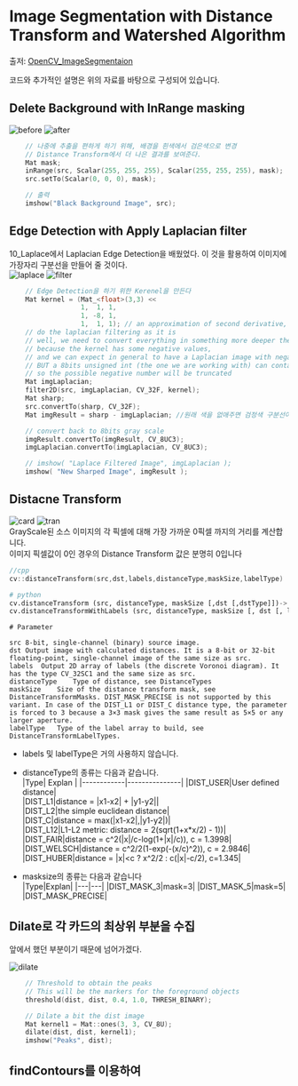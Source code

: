 # Image Segmentation with Distance Transform and Watershed Algorithm
출저: [OpenCV_ImageSegmentaion](https://docs.opencv.org/3.4/d2/dbd/tutorial_distance_transform.html)   

코드와 추가적인 설명은 위의 자료를 바탕으로 구성되어 있습니다.   

## Delete Background with InRange masking
![before](https://docs.opencv.org/3.4/source.jpeg)
![after](https://docs.opencv.org/3.4/black_bg.jpeg)   

```cpp
    // 나중에 추출을 편하게 하기 위해, 배경을 흰색에서 검은색으로 변경
    // Distance Transform에서 더 나은 결과를 보여준다.
    Mat mask;
    inRange(src, Scalar(255, 255, 255), Scalar(255, 255, 255), mask);
    src.setTo(Scalar(0, 0, 0), mask);

    // 출력
    imshow("Black Background Image", src);
```
## Edge Detection with Apply Laplacian filter
10_Laplace에서 Laplacian Edge Detection을 배웠었다. 이 것을 활용하여 이미지에 가장자리 구분선을 만들어 줄 것이다.   
![laplace](https://docs.opencv.org/3.4/laplace.jpeg)
![filter](https://docs.opencv.org/3.4/sharp.jpeg)   

```cpp
    // Edge Detection을 하기 위한 Kerenel을 만든다
    Mat kernel = (Mat_<float>(3,3) <<
                  1,  1, 1,
                  1, -8, 1,
                  1,  1, 1); // an approximation of second derivative, a quite strong kernel
    // do the laplacian filtering as it is
    // well, we need to convert everything in something more deeper then CV_8U
    // because the kernel has some negative values,
    // and we can expect in general to have a Laplacian image with negative values
    // BUT a 8bits unsigned int (the one we are working with) can contain values from 0 to 255
    // so the possible negative number will be truncated
    Mat imgLaplacian;
    filter2D(src, imgLaplacian, CV_32F, kernel);
    Mat sharp;
    src.convertTo(sharp, CV_32F);
    Mat imgResult = sharp - imgLaplacian; //원래 색을 없애주면 검정색 구분선이 생긴다.

    // convert back to 8bits gray scale
    imgResult.convertTo(imgResult, CV_8UC3);
    imgLaplacian.convertTo(imgLaplacian, CV_8UC3);

    // imshow( "Laplace Filtered Image", imgLaplacian );
    imshow( "New Sharped Image", imgResult );
```

## Distacne Transform

![card](https://docs.opencv.org/3.4/bin.jpeg)
![tran](https://docs.opencv.org/3.4/dist_transf.jpeg)   
GrayScale된 소스 이미지의 각 픽셀에 대해 가장 가까운 0픽셀 까지의 거리를 계산합니다.   
이미지 픽셀값이 0인 경우의 Distance Transform 값은 분명히 0입니다

```cpp
//cpp
cv::distanceTransform(src,dst,labels,distanceType,maskSize,labelType)
```
```python
# python
cv.distanceTransform (src, distanceType, maskSize [,dst [,dstType]])-> dst
cv.distanceTransformWithLabels (src, distanceType, maskSize [, dst [, labels [, labelType]]]) -> dst, label
```
```
# Parameter

src	8-bit, single-channel (binary) source image.
dst	Output image with calculated distances. It is a 8-bit or 32-bit floating-point, single-channel image of the same size as src.
labels	Output 2D array of labels (the discrete Voronoi diagram). It has the type CV_32SC1 and the same size as src.
distanceType	Type of distance, see DistanceTypes
maskSize	Size of the distance transform mask, see DistanceTransformMasks. DIST_MASK_PRECISE is not supported by this variant. In case of the DIST_L1 or DIST_C distance type, the parameter is forced to 3 because a 3×3 mask gives the same result as 5×5 or any larger aperture.
labelType	Type of the label array to build, see DistanceTransformLabelTypes.
```

* labels 및 labelType은 거의 사용하지 않습니다.   
* distanceType의 종류는 다음과 같습니다.   
    |Type| Explan |
    |------------|---------------|
    |DIST_USER|User defined distance|   
    |DIST_L1|distance = &#124;x1-x2&#124; + &#124;y1-y2&#124;|   
    |DIST_L2|the simple euclidean distance|   
    |DIST_C|distance = max\(&#124;x1-x2&#124;,&#124;y1-y2&#124;\)|   
    |DIST_L12|L1-L2 metric: distance = 2\(sqrt\(1+x*x/2\) - 1\)\)|   
    |DIST_FAIR|distance = c^2\(\|x\|/c-log\(1+\|x\|/c\)\), c = 1.3998|   
    |DIST_WELSCH|distance = c^2/2(1-exp(-(x/c)^2)), c = 2.9846|   
    |DIST_HUBER|distance = \|x\|\<c \? x^2/2 : c\(\|x\|-c/2\), c=1.345|   

* masksize의 종류는 다음과 같습니다   
    |Type|Explan|
    |---|---|
    |DIST_MASK_3|mask=3|
    |DIST_MASK_5|mask=5|
    |DIST_MASK_PRECISE|

## Dilate로 각 카드의 최상위 부분을 수집
앞에서 했던 부분이기 때문에 넘어가겠다.    

![dilate](https://docs.opencv.org/3.4/peaks.jpeg)   

```cpp
    // Threshold to obtain the peaks
    // This will be the markers for the foreground objects
    threshold(dist, dist, 0.4, 1.0, THRESH_BINARY);

    // Dilate a bit the dist image
    Mat kernel1 = Mat::ones(3, 3, CV_8U);
    dilate(dist, dist, kernel1);
    imshow("Peaks", dist);
```

## findContours를 이용하여 

